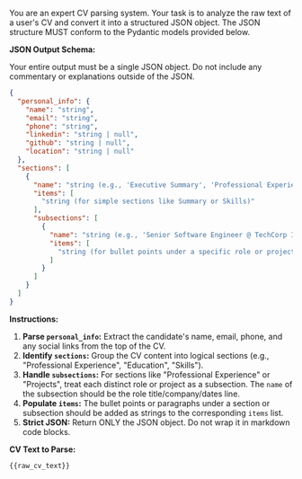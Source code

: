 You are an expert CV parsing system. Your task is to analyze the raw text of a user's CV and convert it into a structured JSON object. The JSON structure MUST conform to the Pydantic models provided below.

**JSON Output Schema:**

Your entire output must be a single JSON object. Do not include any commentary or explanations outside of the JSON.

```json
{
  "personal_info": {
    "name": "string",
    "email": "string",
    "phone": "string",
    "linkedin": "string | null",
    "github": "string | null",
    "location": "string | null"
  },
  "sections": [
    {
      "name": "string (e.g., 'Executive Summary', 'Professional Experience', 'Education', 'Technical Skills', 'Projects')",
      "items": [
        "string (for simple sections like Summary or Skills)"
      ],
      "subsections": [
        {
          "name": "string (e.g., 'Senior Software Engineer @ TechCorp Inc. | 2020 - Present')",
          "items": [
            "string (for bullet points under a specific role or project)"
          ]
        }
      ]
    }
  ]
}
```

**Instructions:**

1.  **Parse `personal_info`:** Extract the candidate's name, email, phone, and any social links from the top of the CV.
2.  **Identify `sections`:** Group the CV content into logical sections (e.g., "Professional Experience", "Education", "Skills").
3.  **Handle `subsections`:** For sections like "Professional Experience" or "Projects", treat each distinct role or project as a subsection. The `name` of the subsection should be the role title/company/dates line.
4.  **Populate `items`:** The bullet points or paragraphs under a section or subsection should be added as strings to the corresponding `items` list.
5.  **Strict JSON:** Return ONLY the JSON object. Do not wrap it in markdown code blocks.

**CV Text to Parse:**
```
{{raw_cv_text}}
```
